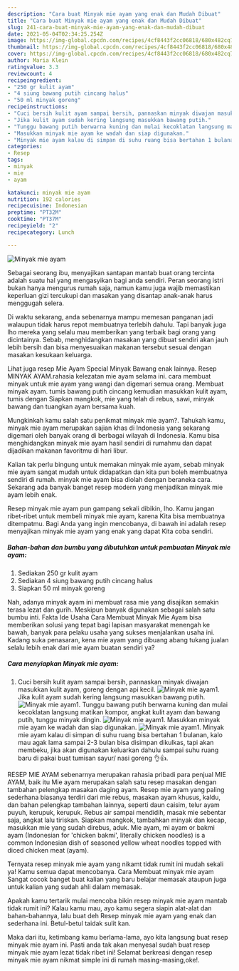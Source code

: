 ```yaml
---
description: "Cara buat Minyak mie ayam yang enak dan Mudah Dibuat"
title: "Cara buat Minyak mie ayam yang enak dan Mudah Dibuat"
slug: 241-cara-buat-minyak-mie-ayam-yang-enak-dan-mudah-dibuat
date: 2021-05-04T02:34:25.254Z
image: https://img-global.cpcdn.com/recipes/4cf8443f2cc06818/680x482cq70/minyak-mie-ayam-foto-resep-utama.jpg
thumbnail: https://img-global.cpcdn.com/recipes/4cf8443f2cc06818/680x482cq70/minyak-mie-ayam-foto-resep-utama.jpg
cover: https://img-global.cpcdn.com/recipes/4cf8443f2cc06818/680x482cq70/minyak-mie-ayam-foto-resep-utama.jpg
author: Maria Klein
ratingvalue: 3.3
reviewcount: 4
recipeingredient:
- "250 gr kulit ayam"
- "4 siung bawang putih cincang halus"
- "50 ml minyak goreng"
recipeinstructions:
- "Cuci bersih kulit ayam sampai bersih, pannaskan minyak diwajan masukkan kulit ayam, goreng dengan api kecil."
- "Jika kulit ayam sudah kering langsung masukkan bawang putih."
- "Tunggu bawang putih berwarna kuning dan mulai kecoklatan langsung matikan kompor, angkat kulit ayam dan bawang putih, tunggu minyak dingin."
- "Masukkan minyak mie ayam ke wadah dan siap digunakan."
- "Minyak mie ayam kalau di simpan di suhu ruang bisa bertahan 1 bulanan, kalo mau agak lama sampai 2-3 bulan bisa disimpan dikulkas, tapi akan membeku, jika akan digunakan keluarkan dahulu sampai suhu ruang baru di pakai buat tumisan sayur/ nasi goreng 👌👍."
categories:
- Resep
tags:
- minyak
- mie
- ayam

katakunci: minyak mie ayam 
nutrition: 192 calories
recipecuisine: Indonesian
preptime: "PT32M"
cooktime: "PT37M"
recipeyield: "2"
recipecategory: Lunch

---
```



![Minyak mie ayam](https://img-global.cpcdn.com/recipes/4cf8443f2cc06818/680x482cq70/minyak-mie-ayam-foto-resep-utama.jpg)

Sebagai seorang ibu, menyajikan santapan mantab buat orang tercinta adalah suatu hal yang mengasyikan bagi anda sendiri. Peran seorang istri bukan hanya mengurus rumah saja, namun kamu juga wajib memastikan keperluan gizi tercukupi dan masakan yang disantap anak-anak harus menggugah selera.

Di waktu  sekarang, anda sebenarnya mampu memesan panganan jadi walaupun tidak harus repot membuatnya terlebih dahulu. Tapi banyak juga lho mereka yang selalu mau memberikan yang terbaik bagi orang yang dicintainya. Sebab, menghidangkan masakan yang dibuat sendiri akan jauh lebih bersih dan bisa menyesuaikan makanan tersebut sesuai dengan masakan kesukaan keluarga. 

Lihat juga resep Mie Ayam Special Minyak Bawang enak lainnya. Resep MINYAK AYAM.rahasia kelezatan mie ayam selama ini. cara membuat minyak untuk mie ayam yang wangi dan digemari semua orang. Membuat minyak ayam. tumis bawang putih cincang kemudian masukkan kulit ayam, tumis dengan Siapkan mangkok, mie yang telah di rebus, sawi, minyak bawang dan tuangkan ayam bersama kuah.

Mungkinkah kamu salah satu penikmat minyak mie ayam?. Tahukah kamu, minyak mie ayam merupakan sajian khas di Indonesia yang sekarang digemari oleh banyak orang di berbagai wilayah di Indonesia. Kamu bisa menghidangkan minyak mie ayam hasil sendiri di rumahmu dan dapat dijadikan makanan favoritmu di hari libur.

Kalian tak perlu bingung untuk memakan minyak mie ayam, sebab minyak mie ayam sangat mudah untuk didapatkan dan kita pun boleh membuatnya sendiri di rumah. minyak mie ayam bisa diolah dengan beraneka cara. Sekarang ada banyak banget resep modern yang menjadikan minyak mie ayam lebih enak.

Resep minyak mie ayam pun gampang sekali dibikin, lho. Kamu jangan ribet-ribet untuk membeli minyak mie ayam, karena Kita bisa membuatnya ditempatmu. Bagi Anda yang ingin mencobanya, di bawah ini adalah resep menyajikan minyak mie ayam yang enak yang dapat Kita coba sendiri.

<!--inarticleads1-->

##### Bahan-bahan dan bumbu yang dibutuhkan untuk pembuatan Minyak mie ayam:

1. Sediakan 250 gr kulit ayam
1. Sediakan 4 siung bawang putih cincang halus
1. Siapkan 50 ml minyak goreng


Nah, adanya minyak ayam ini membuat rasa mie yang disajikan semakin terasa lezat dan gurih. Meskipun banyak digunakan sebagai salah satu bumbu inti. Fakta Ide Usaha Cara Membuat Minyak Mie Ayam bisa memberikan solusi yang tepat bagi lapisan masyarakat menengah ke bawah, banyak para pelaku usaha yang sukses menjalankan usaha ini. Kadang suka penasaran, kena mie ayam yang dibuang abang tukang jualan selalu lebih enak dari mie ayam buatan sendiri ya? 

<!--inarticleads2-->

##### Cara menyiapkan Minyak mie ayam:

1. Cuci bersih kulit ayam sampai bersih, pannaskan minyak diwajan masukkan kulit ayam, goreng dengan api kecil.
<img src="https://img-global.cpcdn.com/steps/28266299c009e7f1/160x128cq70/minyak-mie-ayam-langkah-memasak-1-foto.jpg" alt="Minyak mie ayam">1. Jika kulit ayam sudah kering langsung masukkan bawang putih.
<img src="https://img-global.cpcdn.com/steps/4254d0be4cd64f2b/160x128cq70/minyak-mie-ayam-langkah-memasak-2-foto.jpg" alt="Minyak mie ayam">1. Tunggu bawang putih berwarna kuning dan mulai kecoklatan langsung matikan kompor, angkat kulit ayam dan bawang putih, tunggu minyak dingin.
<img src="https://img-global.cpcdn.com/steps/7a1ecce4d9035f6e/160x128cq70/minyak-mie-ayam-langkah-memasak-3-foto.jpg" alt="Minyak mie ayam">1. Masukkan minyak mie ayam ke wadah dan siap digunakan.
<img src="https://img-global.cpcdn.com/steps/881faf9154cc43e6/160x128cq70/minyak-mie-ayam-langkah-memasak-4-foto.jpg" alt="Minyak mie ayam">1. Minyak mie ayam kalau di simpan di suhu ruang bisa bertahan 1 bulanan, kalo mau agak lama sampai 2-3 bulan bisa disimpan dikulkas, tapi akan membeku, jika akan digunakan keluarkan dahulu sampai suhu ruang baru di pakai buat tumisan sayur/ nasi goreng 👌👍.


RESEP MIE AYAM sebenarnya merupakan rahasia pribadi para penjual MIE AYAM, baik itu Mie ayam merupakan salah satu resep masakan dengan tambahan pelengkap masakan daging ayam. Resep mie ayam yang paling sederhana biasanya terdiri dari mie rebus, masakan ayam khusus, kaldu, dan bahan pelengkap tambahan lainnya, seperti daun caisim, telur ayam puyuh, kerupuk, kerupuk. Rebus air sampai mendidih, masak mie sebentar saja, angkat lalu tiriskan. Siapkan mangkok, tambahkan minyak dan kecap, masukkan mie yang sudah direbus, aduk. Mie ayam, mi ayam or bakmi ayam (Indonesian for &#39;chicken bakmi&#39;, literally chicken noodles) is a common Indonesian dish of seasoned yellow wheat noodles topped with diced chicken meat (ayam). 

Ternyata resep minyak mie ayam yang nikamt tidak rumit ini mudah sekali ya! Kamu semua dapat mencobanya. Cara Membuat minyak mie ayam Sangat cocok banget buat kalian yang baru belajar memasak ataupun juga untuk kalian yang sudah ahli dalam memasak.

Apakah kamu tertarik mulai mencoba bikin resep minyak mie ayam mantab tidak rumit ini? Kalau kamu mau, ayo kamu segera siapin alat-alat dan bahan-bahannya, lalu buat deh Resep minyak mie ayam yang enak dan sederhana ini. Betul-betul taidak sulit kan. 

Maka dari itu, ketimbang kamu berlama-lama, ayo kita langsung buat resep minyak mie ayam ini. Pasti anda tak akan menyesal sudah buat resep minyak mie ayam lezat tidak ribet ini! Selamat berkreasi dengan resep minyak mie ayam nikmat simple ini di rumah masing-masing,oke!.

